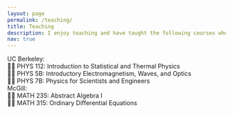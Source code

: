 ```yaml
---
layout: page
permalink: /teaching/
title: Teaching
description: I enjoy teaching and have taught the following courses where I led dicussion sessions.
nav: true
---
```


<!-- For now, this page is assumed to be a static description of your courses. You can convert it to a collection similar to `_projects/` so that you can have a dedicated page for each course.

Organize your courses by years, topics, or universities, however you like! -->

UC Berkeley: <br>
🧑‍🏫 PHYS 112: Introduction to Statistical and Thermal Physics <br>
🧑‍🏫 PHYS 5B: Introductory Electromagnetism, Waves, and Optics <br>
🧑‍🏫 PHYS 7B: Physics for Scientists and Engineers <br>
McGill: <br>
🧑‍🏫 MATH 235: Abstract Algebra I <br>
🧑‍🏫 MATH 315: Ordinary Differential Equations <br>
